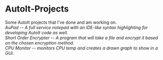 AutoIt-Projects
===============

Some AutoIt projects that I've done and am working on.
<br>*AuPad -- A full service notepad with an IDE-like syntax highlighting for developing AutoIt code as well.
<br>Short Order Encrypter -- A program that will take a file and encrypt it based on the chosen encryption method.
<br>CPU Monitor -- monitors CPU temp and creates a drawn graph to show in a GUI.*
